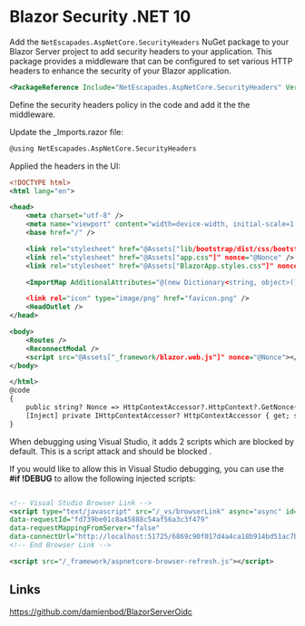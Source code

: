 # Blazor Security .NET 10

Add the `NetEscapades.AspNetCore.SecurityHeaders` NuGet package to your Blazor Server project to add security headers to your application. This package provides a middleware that can be configured to set various HTTP headers to enhance the security of your Blazor application.

```xml
<PackageReference Include="NetEscapades.AspNetCore.SecurityHeaders" Version="1.1.0" />
```

Define the security headers policy in the code and add it the the middleware.

Update the _Imports.razor file:

```xml
@using NetEscapades.AspNetCore.SecurityHeaders
```

Applied the headers in the UI:
```xml
<!DOCTYPE html>
<html lang="en">

<head>
    <meta charset="utf-8" />
    <meta name="viewport" content="width=device-width, initial-scale=1.0" />
    <base href="/" />

    <link rel="stylesheet" href="@Assets["lib/bootstrap/dist/css/bootstrap.min.css"]" nonce="@Nonce" />
    <link rel="stylesheet" href="@Assets["app.css"]" nonce="@Nonce" />
    <link rel="stylesheet" href="@Assets["BlazorApp.styles.css"]" nonce="@Nonce" />

    <ImportMap AdditionalAttributes="@(new Dictionary<string, object>() { { "nonce", Nonce ?? "" } })" />

    <link rel="icon" type="image/png" href="favicon.png" />
    <HeadOutlet />
</head>

<body>
    <Routes />
    <ReconnectModal />
    <script src="@Assets["_framework/blazor.web.js"]" nonce="@Nonce"></script>
</body>

</html>
@code
{
    public string? Nonce => HttpContextAccessor?.HttpContext?.GetNonce();
    [Inject] private IHttpContextAccessor? HttpContextAccessor { get; set; }
}
```


When debugging using Visual Studio, it adds 2 scripts which are blocked by default. This is a script attack and should be blocked .

If you would like to allow this in Visual Studio debugging, you can use the **#if !DEBUG** to allow the following injected scripts:

```xml

<!-- Visual Studio Browser Link -->
<script type="text/javascript" src="/_vs/browserLink" async="async" id="__browserLink_initializationData" 
data-requestId="fd739be01c8a45888c54af56a3c3f479" 
data-requestMappingFromServer="false" 
data-connectUrl="http://localhost:51725/6869c90f017d4a4ca18b914bd51ac7b6/browserLink"></script>
<!-- End Browser Link -->

<script src="/_framework/aspnetcore-browser-refresh.js"></script>

```

## Links

https://github.com/damienbod/BlazorServerOidc